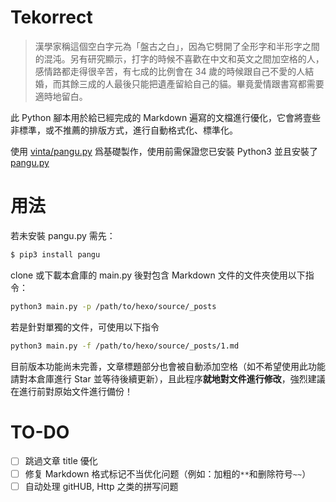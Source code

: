 # Tekorrect

> 漢學家稱這個空白字元為「盤古之白」，因為它劈開了全形字和半形字之間的混沌。另有研究顯示，打字的時候不喜歡在中文和英文之間加空格的人，感情路都走得很辛苦，有七成的比例會在 34 歲的時候跟自己不愛的人結婚，而其餘三成的人最後只能把遺產留給自己的貓。畢竟愛情跟書寫都需要適時地留白。

此 Python 腳本用於給已經完成的 Markdown 遍寫的文檔進行優化，它會將壹些非標準，或不推薦的排版方式，進行自動格式化、標準化。

使用 [vinta/pangu.py](https://github.com/vinta/pangu.py) 爲基礎製作，使用前需保證您已安裝 Python3 並且安裝了 [pangu.py](https://github.com/vinta/pangu.py)

# 用法

若未安裝 pangu.py 需先：
```bash
$ pip3 install pangu
```
clone 或下載本倉庫的 main.py 後對包含 Markdown 文件的文件夾使用以下指令：
```bash
python3 main.py -p /path/to/hexo/source/_posts
```
若是針對單獨的文件，可使用以下指令
```bash
python3 main.py -f /path/to/hexo/source/_posts/1.md
```

目前版本功能尚未完善，文章標題部分也會被自動添加空格（如不希望使用此功能請對本倉庫進行 Star 並等待後續更新），且此程序**就地對文件進行修改**，強烈建議在進行前對原始文件進行備份！

# TO-DO

- [ ] 跳過文章 title 優化
- [ ] 修复 Markdown 格式标记不当优化问题（例如：加粗的`**`和删除符号`~~`）
- [ ] 自动处理 gitHUB, Http 之类的拼写问题
